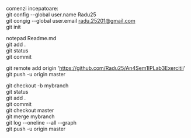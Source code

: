 comenzi incepatoare:   
git config --global user.name Radu25  
git congig --global user.email radu.25201@gmail.com  
git init  

notepad Readme.md  
git add .  
git status  
git commit   


git remote add origin 'https://github.com/Radu25/An4Sem1IPLab3Exercitii'  
git push -u origin master  
  
git checkout -b mybranch  
git status  
git add .     
git commit  
git checkout master  
git merge mybranch  
git log --oneline --all --graph  
git push -u origin master  




